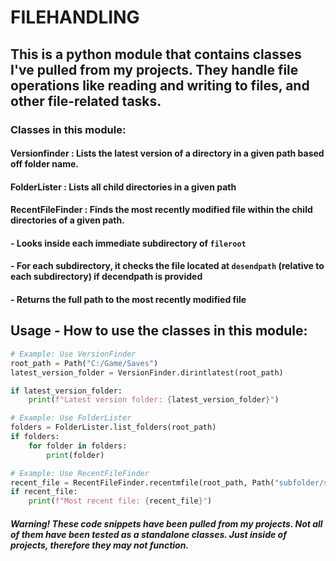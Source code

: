 # FILEHANDLING

## This is a python module that contains classes I've pulled from my projects. They handle file operations like reading and writing to files, and other file-related tasks.

### Classes in this module:

#### Versionfinder : Lists the latest version of a directory in a given path based off folder name.

#### FolderLister : Lists all child directories in a given path

#### RecentFileFinder : Finds the most recently modified file within the child directories of a given path.
####    - Looks inside each immediate subdirectory of `fileroot`
####    - For each subdirectory, it checks the file located at `desendpath` (relative to each subdirectory) if decendpath is provided
####    - Returns the full path to the most recently modified file

## Usage - How to use the classes in this module:

```python
# Example: Use VersionFinder
root_path = Path("C:/Game/Saves")
latest_version_folder = VersionFinder.dirintlatest(root_path)

if latest_version_folder:
    print(f"Latest version folder: {latest_version_folder}")

# Example: Use FolderLister
folders = FolderLister.list_folders(root_path)
if folders:
    for folder in folders:
        print(folder)

# Example: Use RecentFileFinder
recent_file = RecentFileFinder.recentmfile(root_path, Path("subfolder/savefile.dat"))
if recent_file:
    print(f"Most recent file: {recent_file}")
```

##### Warning! These code snippets have been pulled from my projects. Not all of them have been tested as a standalone classes. Just inside of projects, therefore they may not function.

